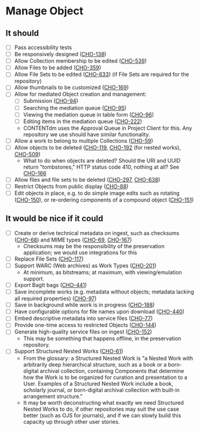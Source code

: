 # Manage Object

## It should

- [ ] Pass accessibility tests
- [ ] Be responsively designed ([CHO-138](https://github.com/psu-libraries/cho/issues/138))
- [ ] Allow Collection membership to be edited ([CHO-539](https://github.com/psu-libraries/cho/issues/539))
- [ ] Allow Files to be added ([CHO-359](https://github.com/psu-libraries/cho/issues/359))
- [ ] Allow File Sets to be edited ([CHO-633](https://github.com/psu-libraries/cho/issues/633)) (if File Sets are required for the repository)
- [ ] Allow thumbnails to be customized ([CHO-169](https://github.com/psu-libraries/cho/issues/169))
- [ ] Allow for mediated Object creation and management:
    - [ ] Submission ([CHO-94](https://github.com/psu-libraries/cho/issues/94))
    - [ ] Searching the mediation queue ([CHO-95](https://github.com/psu-libraries/cho/issues/95))
    - [ ] Viewing the mediation queue in table form ([CHO-96](https://github.com/psu-libraries/cho/issues/96))
    - [ ] Editing items in the mediation queue ([CHO-222](https://github.com/psu-libraries/cho/issues/222))
    * CONTENTdm uses the Approval Queue in Project Client for this. Any repository we use should have similar functionality.
- [ ] Allow a work to belong to multiple Collections ([CHO-59](https://github.com/psu-libraries/cho/issues/59))
- [ ] Allow objects to be deleted ([CHO-119](https://github.com/psu-libraries/cho/issues/119), [CHO-192](https://github.com/psu-libraries/cho/issues/192) (for nested works), [CHO-509](https://github.com/psu-libraries/cho/issues/509))
    * What to do when objects are deleted? Should the URI and UUID return "tombstones," HTTP status code 410, nothing at all? See [CHO-166](https://github.com/psu-libraries/cho/issues/166)
- [ ] Allow files and file sets to be deleted ([CHO-297](https://github.com/psu-libraries/cho/issues/297), [CHO-638](https://github.com/psu-libraries/cho/issues/638))
- [ ] Restrict Objects from public display ([CHO-88](https://github.com/psu-libraries/cho/issues/88))
- [ ] Edit objects in place, e.g. to do simple image edits such as rotating ([CHO-150](https://github.com/psu-libraries/cho/issues/150)), or re-ordering components of a compound object ([CHO-151](https://github.com/psu-libraries/cho/issues/151))

## It would be nice if it could

- [ ] Create or derive technical metadata on ingest, such as checksums ([CHO-68](https://github.com/psu-libraries/cho/issues/68)) and MIME types ([CHO-69](https://github.com/psu-libraries/cho/issues/69), [CHO-167](https://github.com/psu-libraries/cho/issues/167))
    * Checksums may be the responsibility of the preservation application; we would use integrations for this
- [ ] Replace File Sets ([CHO-117](https://github.com/psu-libraries/cho/issues/117))
- [ ] Support WARC (Web archives) as Work Types ([CHO-201](https://github.com/psu-libraries/cho/issues/201))
    * At minimum, as bitstreams; at maximum, with viewing/emulation support.
- [ ] Export BagIt bags ([CHO-441](https://github.com/psu-libraries/cho/issues/441))
- [ ] Save incomplete works (e.g. metadata without objects; metadata lacking all required properties) ([CHO-97](https://github.com/psu-libraries/cho/issues/97))
- [ ] Save in background while work is in progress ([CHO-188](https://github.com/psu-libraries/cho/issues/188))
- [ ] Have configurable options for file names upon download ([CHO-440](https://github.com/psu-libraries/cho/issues/440))
- [ ] Embed descriptive metadata into service files ([CHO-77](https://github.com/psu-libraries/cho/issues/77))
- [ ] Provide one-time access to restricted Objects ([CHO-144](https://github.com/psu-libraries/cho/issues/144))
- [ ] Generate high-quality service files on ingest ([CHO-152](https://github.com/psu-libraries/cho/issues/152))
    * This may be something that happens offline, in the preservation repository.
- [ ] Support Structured Nested Works ([CHO-61](https://github.com/psu-libraries/cho/issues/61))
    * From the glossary: a Structured Nested Work is "a Nested Work with arbitrarily deep hierarchical structure, such as a book or a born-digital archival collection, containing Components that determine how the Work is to be organized for curation and presentation to a User. Examples of a Structured Nested Work include a book, scholarly journal, or born-digital archival collection with built-in arrangement structure."
    * It may be worth deconstructing what exactly we need Structured Nested Works to do, if other repositories may suit the use case better (such as OJS for journals), and if we can slowly build this capacity up through other user stories.
